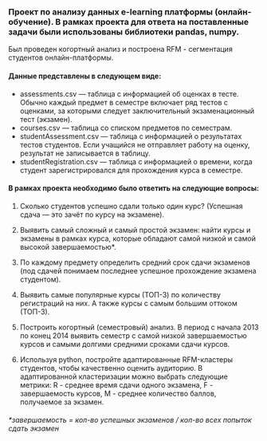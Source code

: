 ### Проект по анализу данных e-learning платформы (онлайн-обучение). В рамках проекта для ответа на поставленные задачи были использованы библиотеки pandas, numpy. 
Был проведен когортный анализ и построена RFM - сегментация студентов онлайн-платформы.


#### Данные представлены в следующем виде:
* assessments.csv — таблица с информацией об оценках в тесте. Обычно каждый предмет в семестре включает ряд тестов с оценками, за которыми следует заключительный экзаменационный тест (экзамен).
* courses.csv —  таблица со списком предметов по семестрам.
* studentAssessment.csv — таблица с информацией о результатах тестов студентов. Если учащийся не отправляет работу на оценку, результат не записывается в таблицу.
* studentRegistration.csv — таблица с информацией о времени, когда студент зарегистрировался для прохождения курса в семестре.

#### В рамках проекта необходимо было ответить на следующие вопросы:
1. Сколько студентов успешно сдали только один курс? (Успешная сдача — это зачёт по курсу на экзамене).

2. Выявить самый сложный и самый простой экзамен: найти курсы и экзамены в рамках курса, которые обладают самой низкой и самой высокой завершаемостью*.

3. По каждому предмету определить средний срок сдачи экзаменов (под сдачей понимаем последнее успешное прохождение экзамена студентом). 

4. Выявить самые популярные курсы (ТОП-3) по количеству регистраций на них. А также курсы с самым большим оттоком (ТОП-3).

5. Построить когортный (семестровый) анализ. В период с начала 2013 по конец 2014 выявить семестр с самой низкой завершаемостью курсов и самыми долгими средними сроками сдачи курсов.

6. Используя python, постройте адаптированные RFM-кластеры студентов, чтобы качественно оценить аудиторию. В адаптированной кластеризации можно выбрать следующие метрики: R - среднее время сдачи одного экзамена, F - завершаемость курсов, M - среднее количество баллов, получаемое за экзамен.

###### *завершаемость = кол-во успешных экзаменов / кол-во всех попыток сдать экзамен
